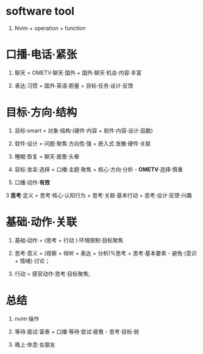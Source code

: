 # software tool 
1. Nvim +  operation + function


# 口播·电话·紧张

1. 聊天 = OMETV·聊天·国外 + 国外·聊天·机会·内容·丰富

2. 表达·习惯 = 国外·英语·胆量 + 目标·任务·设计·反馈



# 目标·方向·结构
1. 目标·smart = 对象·结构·(硬件·内容 + 软件·内容·设计·函数)
  1. 软件·设计 = 问题·聚焦·方向性·强 + 嵌入式·发散·硬件·关联
  2. 睡眠·恢复 = 聊天·疲惫·头晕 

2. 目标·发呆·选择 = 口播·主题·聚焦 + 核心·方向·分析 - **OMETV**·选择·慎重
 1. 口播·动作·**有效**

3 **思考**·定义 = 思考·核心·认知行为 + 思考·关联·基本行动 + 思考·设计·反馈·兴趣


# 基础·动作·关联

1. 基础·动作 = (思考 + 行动 )·环境限制·目标聚焦

2. 思考·意义 = (观察 + 倾听 + 表达 + 分析)%思考 + 思考·基本要素 - 避免·(意识 + 情绪)·讨论；
  1. 行动 = 感官动作·思考·目标聚焦;


# 总结

1. nvim·操作

2. 等待·面试·富泰 + 口播·等待·尝试·疲惫 - 思考·目标·弱

3. 晚上·休息·女朋友